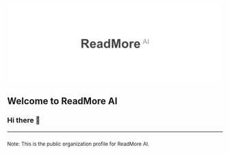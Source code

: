 ![Welcome to the ReadMore AI GitHub](https://github.com/readmore-ai/.github/blob/main/profile/readmore-github.png?raw=true)

## Welcome to ReadMore AI

### Hi there 👋

---

<sub>Note: This is the public organization profile for ReadMore AI.</sub>
